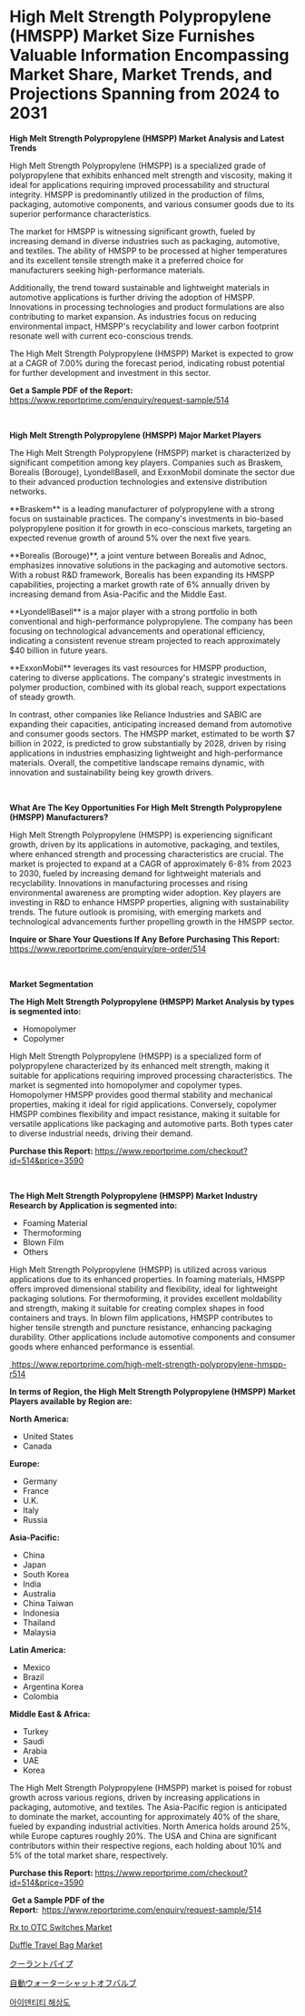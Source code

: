 <p><h1>High Melt Strength Polypropylene (HMSPP) Market Size Furnishes Valuable Information Encompassing Market Share, Market Trends, and Projections Spanning from 2024 to 2031</h1></p><p><strong>High Melt Strength Polypropylene (HMSPP) Market Analysis and Latest Trends</strong></p>
<p><p>High Melt Strength Polypropylene (HMSPP) is a specialized grade of polypropylene that exhibits enhanced melt strength and viscosity, making it ideal for applications requiring improved processability and structural integrity. HMSPP is predominantly utilized in the production of films, packaging, automotive components, and various consumer goods due to its superior performance characteristics.</p><p>The market for HMSPP is witnessing significant growth, fueled by increasing demand in diverse industries such as packaging, automotive, and textiles. The ability of HMSPP to be processed at higher temperatures and its excellent tensile strength make it a preferred choice for manufacturers seeking high-performance materials.</p><p>Additionally, the trend toward sustainable and lightweight materials in automotive applications is further driving the adoption of HMSPP. Innovations in processing technologies and product formulations are also contributing to market expansion. As industries focus on reducing environmental impact, HMSPP's recyclability and lower carbon footprint resonate well with current eco-conscious trends.</p><p>The High Melt Strength Polypropylene (HMSPP) Market is expected to grow at a CAGR of 7.00% during the forecast period, indicating robust potential for further development and investment in this sector.</p></p>
<p><strong>Get a Sample PDF of the Report:&nbsp;</strong> <a href="https://www.reportprime.com/enquiry/request-sample/514">https://www.reportprime.com/enquiry/request-sample/514</a></p>
<p>&nbsp;</p>
<p><strong>High Melt Strength Polypropylene (HMSPP) Major Market Players</strong></p>
<p><p>The High Melt Strength Polypropylene (HMSPP) market is characterized by significant competition among key players. Companies such as Braskem, Borealis (Borouge), LyondellBasell, and ExxonMobil dominate the sector due to their advanced production technologies and extensive distribution networks.</p><p>**Braskem** is a leading manufacturer of polypropylene with a strong focus on sustainable practices. The company's investments in bio-based polypropylene position it for growth in eco-conscious markets, targeting an expected revenue growth of around 5% over the next five years. </p><p>**Borealis (Borouge)**, a joint venture between Borealis and Adnoc, emphasizes innovative solutions in the packaging and automotive sectors. With a robust R&D framework, Borealis has been expanding its HMSPP capabilities, projecting a market growth rate of 6% annually driven by increasing demand from Asia-Pacific and the Middle East.</p><p>**LyondellBasell** is a major player with a strong portfolio in both conventional and high-performance polypropylene. The company has been focusing on technological advancements and operational efficiency, indicating a consistent revenue stream projected to reach approximately $40 billion in future years.</p><p>**ExxonMobil** leverages its vast resources for HMSPP production, catering to diverse applications. The company's strategic investments in polymer production, combined with its global reach, support expectations of steady growth.</p><p>In contrast, other companies like Reliance Industries and SABIC are expanding their capacities, anticipating increased demand from automotive and consumer goods sectors. The HMSPP market, estimated to be worth $7 billion in 2022, is predicted to grow substantially by 2028, driven by rising applications in industries emphasizing lightweight and high-performance materials. Overall, the competitive landscape remains dynamic, with innovation and sustainability being key growth drivers.</p></p>
<p>&nbsp;</p>
<p><strong>What Are The Key Opportunities For High Melt Strength Polypropylene (HMSPP) Manufacturers?</strong></p>
<p><p>High Melt Strength Polypropylene (HMSPP) is experiencing significant growth, driven by its applications in automotive, packaging, and textiles, where enhanced strength and processing characteristics are crucial. The market is projected to expand at a CAGR of approximately 6-8% from 2023 to 2030, fueled by increasing demand for lightweight materials and recyclability. Innovations in manufacturing processes and rising environmental awareness are prompting wider adoption. Key players are investing in R&D to enhance HMSPP properties, aligning with sustainability trends. The future outlook is promising, with emerging markets and technological advancements further propelling growth in the HMSPP sector.</p></p>
<p><strong>Inquire or Share Your Questions If Any Before Purchasing This Report:</strong> <a href="https://www.reportprime.com/enquiry/pre-order/514">https://www.reportprime.com/enquiry/pre-order/514</a></p>
<p>&nbsp;</p>
<p><strong>Market Segmentation</strong></p>
<p><strong>The High Melt Strength Polypropylene (HMSPP) Market Analysis by types is segmented into:</strong></p>
<p><ul><li>Homopolymer</li><li>Copolymer</li></ul></p>
<p><p>High Melt Strength Polypropylene (HMSPP) is a specialized form of polypropylene characterized by its enhanced melt strength, making it suitable for applications requiring improved processing characteristics. The market is segmented into homopolymer and copolymer types. Homopolymer HMSPP provides good thermal stability and mechanical properties, making it ideal for rigid applications. Conversely, copolymer HMSPP combines flexibility and impact resistance, making it suitable for versatile applications like packaging and automotive parts. Both types cater to diverse industrial needs, driving their demand.</p></p>
<p><strong>Purchase this Report:&nbsp;</strong><a href="https://www.reportprime.com/checkout?id=514&price=3590">https://www.reportprime.com/checkout?id=514&price=3590</a></p>
<p>&nbsp;</p>
<p><strong>The High Melt Strength Polypropylene (HMSPP) Market Industry Research by Application is segmented into:</strong></p>
<p><ul><li>Foaming Material</li><li>Thermoforming</li><li>Blown Film</li><li>Others</li></ul></p>
<p><p>High Melt Strength Polypropylene (HMSPP) is utilized across various applications due to its enhanced properties. In foaming materials, HMSPP offers improved dimensional stability and flexibility, ideal for lightweight packaging solutions. For thermoforming, it provides excellent moldability and strength, making it suitable for creating complex shapes in food containers and trays. In blown film applications, HMSPP contributes to higher tensile strength and puncture resistance, enhancing packaging durability. Other applications include automotive components and consumer goods where enhanced performance is essential.</p></p>
<p><a href="https://www.reportprime.com/high-melt-strength-polypropylene-hmspp-r514">&nbsp;https://www.reportprime.com/high-melt-strength-polypropylene-hmspp-r514</a></p>
<p><strong>In terms of Region, the High Melt Strength Polypropylene (HMSPP) Market Players available by Region are:</strong></p>
<p>
    <p> <strong> North America: </strong>
        <ul>
            <li>United States</li>
            <li>Canada</li>
        </ul>
        </p> 
    <p> <strong> Europe: </strong>
        <ul>
            <li>Germany</li>
            <li>France</li>
            <li>U.K.</li>
            <li>Italy</li>
            <li>Russia</li>
        </ul>
        </p> 
    <p> <strong> Asia-Pacific: </strong>
        <ul>
            <li>China</li>
            <li>Japan</li>
            <li>South Korea</li>
            <li>India</li>
            <li>Australia</li>
            <li>China Taiwan</li>
            <li>Indonesia</li>
            <li>Thailand</li>
            <li>Malaysia</li>
        </ul>
        </p> 
    <p> <strong> Latin America: </strong>
        <ul>
            <li>Mexico</li>
            <li>Brazil</li>
            <li>Argentina Korea</li>
            <li>Colombia</li>
        </ul>
        </p> 
    <p> <strong> Middle East & Africa: </strong>
        <ul>
            <li>Turkey</li>
            <li>Saudi</li>
            <li>Arabia</li>
            <li>UAE</li>
            <li>Korea</li>
        </ul>
    </p>
    </p>
<p><p>The High Melt Strength Polypropylene (HMSPP) market is poised for robust growth across various regions, driven by increasing applications in packaging, automotive, and textiles. The Asia-Pacific region is anticipated to dominate the market, accounting for approximately 40% of the share, fueled by expanding industrial activities. North America holds around 25%, while Europe captures roughly 20%. The USA and China are significant contributors within their respective regions, each holding about 10% and 5% of the total market share, respectively.</p></p>
<p><strong>Purchase this Report: </strong><a href="https://www.reportprime.com/checkout?id=514&price=3590">https://www.reportprime.com/checkout?id=514&price=3590</a></p>
<p>&nbsp;<strong>Get a Sample PDF of the Report:&nbsp;&nbsp;</strong><a href="https://www.reportprime.com/enquiry/request-sample/514">https://www.reportprime.com/enquiry/request-sample/514</a></p>
<p><strong></strong></p>
<p><p><a href="https://medium.com/@sean.peake0978/rx-to-otc-switches-industry-sector-market-dynamics-and-future-scenarios-2024-2031-719a08bd6b23">Rx to OTC Switches Market</a></p><p><a href="https://www.linkedin.com/pulse/duffle-travel-bag-market-overview-regional-outlook-competitive-mgote?trackingId=pZPIDkIpQDK8dD0a%2BSWptg%3D%3D">Duffle Travel Bag Market</a></p><p><a href="https://medium.com/@qirvhhyf42/%E3%82%AF%E3%83%BC%E3%83%A9%E3%83%B3%E3%83%88%E3%83%91%E3%82%A4%E3%83%97%E5%B8%82%E5%A0%B4-%E3%82%B0%E3%83%AD%E3%83%BC%E3%83%90%E3%83%AB%E3%81%A8%E5%9C%B0%E5%9F%9F%E5%88%A5%E3%81%AE%E5%88%86%E6%9E%90-%E5%9C%B0%E5%9F%9F-%E5%9B%BD%E3%83%AC%E3%83%99%E3%83%AB%E3%81%AE%E5%88%86%E6%9E%90-%E7%AB%B6%E4%BA%89%E3%81%AE%E6%A7%98%E5%AD%90%E3%81%AB%E7%84%A6%E7%82%B9%E3%82%92%E5%BD%93%E3%81%A6%E3%82%8B-49afce3fb70c">クーラントパイプ</a></p><p><a href="https://medium.com/@qirvhhyf42/%E3%82%B0%E3%83%AD%E3%83%BC%E3%83%90%E3%83%AB%E5%B8%82%E5%A0%B4%E3%81%AE%E5%8B%95%E5%90%91-2024%E5%B9%B4%E3%81%8B%E3%82%892031%E5%B9%B4%E3%81%BE%E3%81%A7%E3%81%AE%E8%87%AA%E5%8B%95%E6%B0%B4%E6%AD%A2%E6%A0%93%E3%83%90%E3%83%AB%E3%83%96%E5%B8%82%E5%A0%B4%E3%81%AE%E6%88%90%E9%95%B7%E5%88%86%E6%9E%90%E3%81%A8%E4%BA%88%E6%B8%AC-0be547559569">自動ウォーターシャットオフバルブ</a></p><p><a href="https://medium.com/@abbislposival/%EC%8B%A0%EC%9B%90-%ED%95%B4%EC%86%8C%EC%97%90-%ED%88%AC%EC%9E%90%ED%95%B4%EC%95%BC-%ED%95%98%EB%8A%94-%EC%9D%B4%EC%9C%A0%EB%8A%94-%EB%AC%B4%EC%97%87%EC%9D%B8%EA%B0%80%EC%9A%94-%EC%8B%9C%EC%9E%A5-%EB%8F%99%ED%96%A5-%EC%A3%BC%EC%9A%94-%EC%8B%9C%EC%9E%A5-%EC%A0%9C%ED%92%88-%EB%B0%8F-%EC%A7%80%EC%97%AD-%EC%84%B1%EC%9E%A5-2024-2031-%EC%9E%85%EB%8B%88%EB%8B%A4-f0ebb08f0ed3">아이덴티티 해상도</a></p></p>